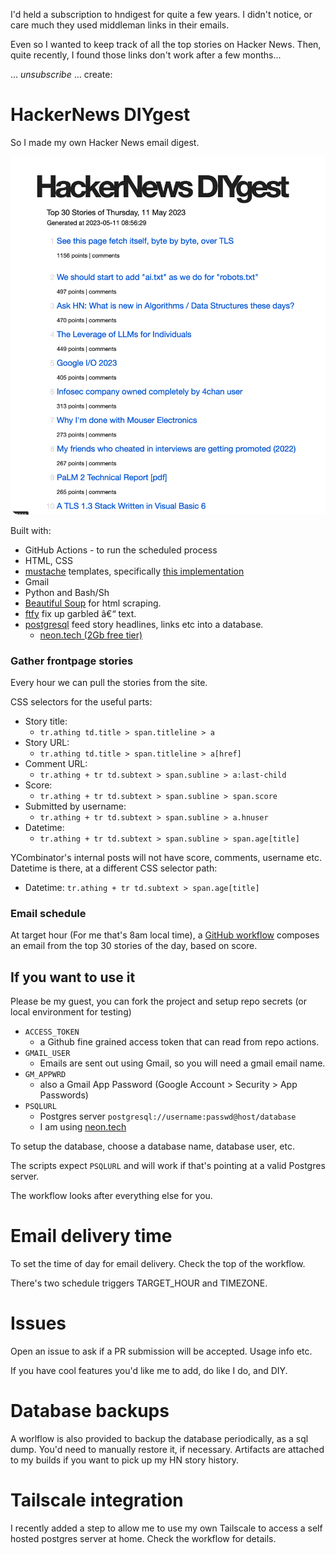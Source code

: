 I'd held a subscription to hndigest for quite a few years. I didn't notice, or
care much they used middleman links in their emails.

Even so I wanted to keep track of all the top stories on Hacker News. Then,
quite recently, I found those links don't work after a few months...

... *unsubscribe* ... create:

# HackerNews DIYgest

So I made my own Hacker News email digest.

![](images/hacker-news-diygest.png)

Built with:

- GitHub Actions - to run the scheduled process
- HTML, CSS
- [mustache](https://mustache.github.io/) templates, specifically [this implementation](https://github.com/cbroglie/mustache)
- Gmail
- Python and Bash/Sh
- [Beautiful Soup](https://www.crummy.com/software/BeautifulSoup/bs4/doc/) for html scraping.
- [ftfy](https://github.com/LuminosoInsight/python-ftfy) fix up garbled â€“ text.
- [postgresql](https://www.postgresql.org/) feed story headlines, links etc into a database.
    - [neon.tech (2Gb free tier)](https://neon.tech/docs/introduction/technical-preview-free-tier)

### Gather frontpage stories

Every hour we can pull the stories from the site.

CSS selectors for the useful parts:

- Story title: 
  - `tr.athing td.title > span.titleline > a`
- Story URL: 
  - `tr.athing td.title > span.titleline > a[href]`
- Comment URL: 
  - `tr.athing + tr td.subtext > span.subline > a:last-child`
- Score: 
  - `tr.athing + tr td.subtext > span.subline > span.score`
- Submitted by username: 
  - `tr.athing + tr td.subtext > span.subline > a.hnuser`
- Datetime: 
  - `tr.athing + tr td.subtext > span.subline > span.age[title]`

YCombinator's internal posts will not have score, comments, username etc. Datetime is there, at a different CSS selector path:

- Datetime: `tr.athing + tr td.subtext > span.age[title]`

### Email schedule

At target hour (For me that's 8am local time), a [GitHub workflow](https://github.com/codefodder/HackerNews-DIYgest/blob/master/.github/workflows/hacker-news-diygest-hourly-scrape.yml) composes an email from the top 30 stories of the day, based on score.

## If you want to use it

Please be my guest, you can fork the project and setup repo secrets (or local environment for testing)

- `ACCESS_TOKEN`
  - a Github fine grained access token that can read from repo actions.
- `GMAIL_USER`
  - Emails are sent out using Gmail, so you will need a gmail email name.
- `GM_APPWRD`
  - also a Gmail App Password (Google Account > Security > App Passwords)
- `PSQLURL`
  - Postgres server `postgresql://username:passwd@host/database`
  - I am using [neon.tech](https://neon.tech)

To setup the database, choose a database name, database user, etc. 

The scripts expect `PSQLURL` and will work if that's pointing at a valid Postgres server.

The workflow looks after everything else for you.

# Email delivery time

To set the time of day for email delivery. Check the top of the workflow. 

There's two schedule triggers TARGET_HOUR and TIMEZONE. 

# Issues

Open an issue to ask if a PR submission will be accepted.  Usage info etc.

If you have cool features you'd like me to add, do like I do, and DIY.

# Database backups

A worlflow is also provided to backup the database periodically, as a sql dump.  You'd need to manually restore it, if necessary.  Artifacts are attached to my builds if you want to pick up my HN story history.

# Tailscale integration

I recently added a step to allow me to use my own Tailscale to access a self hosted postgres server at home.  Check the workflow for details.
